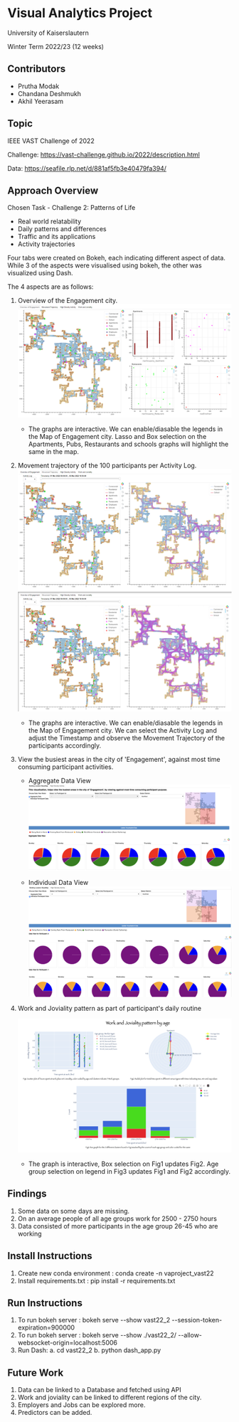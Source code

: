 # Visual Analytics Project

University of Kaiserslautern

Winter Term 2022/23 (12 weeks)

## Contributors

- Prutha Modak
- Chandana Deshmukh
- Akhil Yeerasam

## Topic

IEEE VAST Challenge of 2022

Challenge: https://vast-challenge.github.io/2022/description.html

Data: https://seafile.rlp.net/d/881af5fb3e40479fa394/

## Approach Overview

Chosen Task - Challenge 2: Patterns of Life
- Real world relatability
- Daily patterns and differences
- Traffic and its applications
- Activity trajectories

Four tabs were created on Bokeh, each indicating different aspect of data. While 3 of the aspects were visualised using bokeh, the other was visualized using Dash. 

The 4 aspects are as follows:
1. Overview of the Engagement city.
    ![Overview of the Engagement city](./experiments/Overview_of_engagement.png?raw=true "Overview of the Engagement city using Bokeh with graph interactions")
    - The graphs are interactive. We can enable/diasable the legends in the Map of Engagement city. Lasso and Box selection on the Apartments, Pubs, Restaurants and schools graphs will highlight the same in the map. 

2. Movement trajectory of the 100 participants per Activity Log.
    ![Movement trajectory](./experiments/Movement_Trajectory.png?raw=true "Movement trajectory for 100 participants using Bokeh with graph interactions")
    ![Movement trajectory all](./experiments/Movement_Trajectory_all.png?raw=true "Movement trajectory for all participants using Bokeh with graph interactions")
    - The graphs are interactive. We can enable/diasable the legends in the Map of Engagement city. We can select the Activity Log and adjust the Timestamp and observe the Movement Trajectory of the participants accordingly.

3. View the busiest areas in the city of 'Engagement', against most time consuming participant activities.
    - Aggregate Data View
    ![Aggregate Data View Screenshot](./experiments/Tab3_Aggregate_Data_View.png?raw=true "Aggregate Data View using Bokeh with graph interactions")
    
    - Individual Data View
    ![Individual Data View Screenshot](./experiments/Tab3_Individual_Data_View.png?raw=true "Individual Data View using Bokeh with graph interactions")

4. Work and Joviality pattern as part of participant's daily routine

    ![Work and Joviality pattern Screenshot](./experiments/daily_pattern.png?raw=true "Work and Joviality pattern using Dash with graph interactions")

    - The graph is interactive, Box selection on Fig1 updates Fig2. Age group selection on legend in Fig3 updates Fig1 and Fig2 accordingly.

## Findings

1. Some data on some days are missing.
2. On an average people of all age groups work for 2500 - 2750 hours
3. Data consisted of more participants in the age group 26-45 who are working

## Install Instructions
1. Create new conda environment : conda create -n vaproject_vast22
2. Install requirements.txt : pip install -r requirements.txt

## Run Instructions
1. To run bokeh server : bokeh serve --show vast22_2 --session-token-expiration=900000
2. To run bokeh server : bokeh serve --show ./vast22_2/ --allow-websocket-origin=localhost:5006 
3. Run Dash: a. cd vast22_2  b. python dash_app.py

## Future Work
1. Data can  be  linked to a Database and fetched using API
2. Work and joviality can be linked to different regions of the city.
3. Employers and Jobs can be explored more.
4. Predictors can be added.

